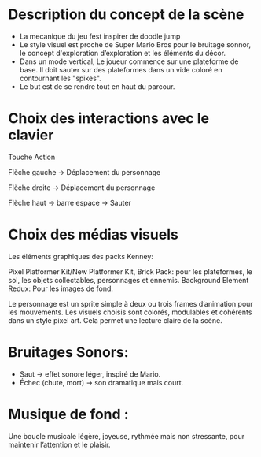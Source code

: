 # Description du concept de la scène

- La mecanique du jeu fest inspirer de doodle jump
- Le style visuel est proche de Super Mario Bros pour le bruitage sonnor, le concept d'exploration d’exploration et les éléments du décor.
- Dans un mode vertical, Le joueur commence sur une plateforme de base. Il doit sauter sur des plateformes dans un vide coloré en contournant les "spikes". 
- Le but est de se rendre tout en haut du parcour.


# Choix des interactions avec le clavier
Touche	         Action

Flèche gauche  → Déplacement du personnage

Flèche droite  → Déplacement du personnage

Flèche haut    → barre espace → Sauter

# Choix des médias visuels
Les éléments graphiques des packs Kenney:

Pixel Platformer Kit/New Platformer Kit, Brick Pack: pour les plateformes, le sol, les objets collectables, personnages et ennemis.
Background Element Redux: Pour les images de fond.

Le personnage est un sprite simple à deux ou trois frames d’animation pour les mouvements.
Les visuels choisis sont colorés, modulables et cohérents dans un style pixel art. Cela permet une lecture claire de la scène.

# Bruitages Sonors:
- Saut → effet sonore léger, inspiré de Mario.
- Échec (chute, mort) → son dramatique mais court.

# Musique de fond :
Une boucle musicale légère, joyeuse, rythmée mais non stressante, pour maintenir l’attention et le plaisir.

